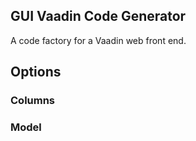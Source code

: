 GUI Vaadin Code Generator
---

A code factory for a Vaadin web front end.

## Options

### Columns

### Model
